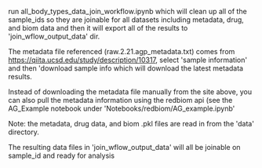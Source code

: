 

run all_body_types_data_join_workflow.ipynb	 which will clean up all of the sample_ids so they are joinable for all datasets including metadata, drug, and biom data and then it will export all of the results to 'join_wflow_output_data' dir.

The metadata file referenced (raw.2.21.agp_metadata.txt) comes from https://qiita.ucsd.edu/study/description/10317, select 'sample information' and then 'download sample info which will download the latest metadata results.

Instead of downloading the metadata file manually from the site above, you can also pull the metadata information using the redbiom api (see the AG_Example notebook under 'Notebooks/redbiom/AG_example.ipynb'

Note: the metadata, drug data, and biom .pkl files are read in from the 'data' directory. 

The resulting data files in 'join_wflow_output_data' will all be joinable on sample_id and ready for analysis
